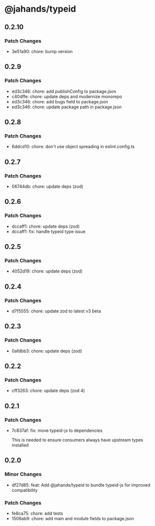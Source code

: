 # @jahands/typeid

## 0.2.10

### Patch Changes

- 3e51a90: chore: bump version

## 0.2.9

### Patch Changes

- ed3c346: chore: add publishConfig to package.json
- c40dffe: chore: update deps and modernize monorepo
- ed3c346: chore: add bugs field to package.json
- ed3c346: chore: update package path in package.json

## 0.2.8

### Patch Changes

- 6ddcd10: chore: don't use object spreading in eslint.config.ts

## 0.2.7

### Patch Changes

- 06744db: chore: update deps (zod)

## 0.2.6

### Patch Changes

- dccaff1: chore: update deps (zod)
- dccaff1: fix: handle typeid type issue

## 0.2.5

### Patch Changes

- 4052d19: chore: update deps (zod)

## 0.2.4

### Patch Changes

- d7f5555: chore: update zod to latest v3 beta

## 0.2.3

### Patch Changes

- 0afdbb3: chore: update deps (zod)

## 0.2.2

### Patch Changes

- cff3263: chore: update deps (zod 4)

## 0.2.1

### Patch Changes

- 7c837af: fix: move typeid-js to dependencies

  This is needed to ensure consumers always have upstream types installed

## 0.2.0

### Minor Changes

- df27d85: feat: Add @jahands/typeid to bundle typeid-js for improved compatibility

### Patch Changes

- fe8ca75: chore: add tests
- 1506ab9: chore: add main and module fields to package.json
